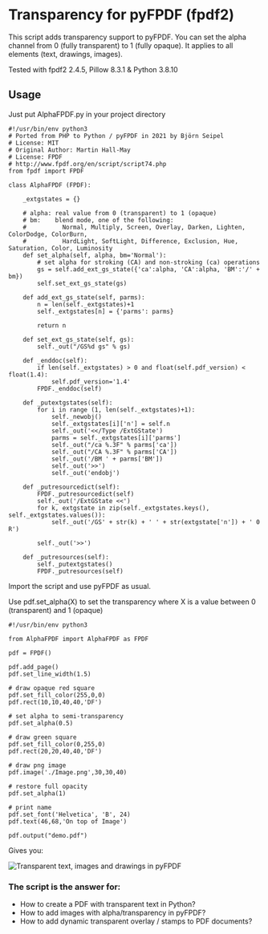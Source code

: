 # Transparency for pyFPDF (fpdf2)
This script adds transparency support to pyFPDF. You can set the alpha channel from 0 (fully transparent) to 1 (fully opaque). It applies to all elements (text, drawings, images). 

Tested with fpdf2 2.4.5, Pillow 8.3.1 & Python 3.8.10

## Usage

Just put AlphaFPDF.py in your project directory

```
#!/usr/bin/env python3
# Ported from PHP to Python / pyFPDF in 2021 by Björn Seipel
# License: MIT 
# Original Author: Martin Hall-May
# License: FPDF 
# http://www.fpdf.org/en/script/script74.php
from fpdf import FPDF

class AlphaFPDF (FPDF):

    _extgstates = {}

    # alpha: real value from 0 (transparent) to 1 (opaque)
    # bm:    blend mode, one of the following:
    #          Normal, Multiply, Screen, Overlay, Darken, Lighten, ColorDodge, ColorBurn,
    #          HardLight, SoftLight, Difference, Exclusion, Hue, Saturation, Color, Luminosity
    def set_alpha(self, alpha, bm='Normal'):
        # set alpha for stroking (CA) and non-stroking (ca) operations
        gs = self.add_ext_gs_state({'ca':alpha, 'CA':alpha, 'BM':'/' + bm})
        self.set_ext_gs_state(gs)

    def add_ext_gs_state(self, parms):
        n = len(self._extgstates)+1
        self._extgstates[n] = {'parms': parms}
        
        return n
    
    def set_ext_gs_state(self, gs):
        self._out("/GS%d gs" % gs)
    
    def _enddoc(self):
        if len(self._extgstates) > 0 and float(self.pdf_version) < float(1.4):
            self.pdf_version='1.4'
        FPDF._enddoc(self)
    
    def _putextgstates(self):
        for i in range (1, len(self._extgstates)+1):
            self._newobj()
            self._extgstates[i]['n'] = self.n
            self._out('<</Type /ExtGState')
            parms = self._extgstates[i]['parms']
            self._out("/ca %.3F" % parms['ca'])
            self._out("/CA %.3F" % parms['CA'])
            self._out('/BM ' + parms['BM'])
            self._out('>>')
            self._out('endobj')
    
    def _putresourcedict(self):
        FPDF._putresourcedict(self)
        self._out('/ExtGState <<')
        for k, extgstate in zip(self._extgstates.keys(), self._extgstates.values()):
            self._out('/GS' + str(k) + ' ' + str(extgstate['n']) + ' 0 R')
                    
        self._out('>>')
                
    def _putresources(self):
        self._putextgstates()
        FPDF._putresources(self)
```

Import the script and use pyFPDF as usual.

Use pdf.set_alpha(X) to set the transparency where
X is a value between 0 (transparent) and 1 (opaque)

```
#!/usr/bin/env python3

from AlphaFPDF import AlphaFPDF as FPDF 

pdf = FPDF()

pdf.add_page()
pdf.set_line_width(1.5)

# draw opaque red square
pdf.set_fill_color(255,0,0)
pdf.rect(10,10,40,40,'DF')

# set alpha to semi-transparency
pdf.set_alpha(0.5)

# draw green square
pdf.set_fill_color(0,255,0)
pdf.rect(20,20,40,40,'DF')

# draw png image
pdf.image('./Image.png',30,30,40)

# restore full opacity
pdf.set_alpha(1)

# print name
pdf.set_font('Helvetica', 'B', 24)
pdf.text(46,68,'On top of Image')

pdf.output("demo.pdf")
```

Gives you:

![Transparent text, images and drawings in pyFPDF](https://raw.githubusercontent.com/digidigital/Transparency-for-pyFPDF-fpdf2/main/result.jpg)

### The script is the answer for:
* How to create a PDF with transparent text in Python?
* How to add images with alpha/transparency in pyFPDF?
* How to add dynamic transparent overlay / stamps to PDF documents?
